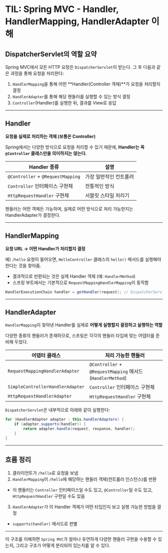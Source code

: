 # TIL: Spring MVC - Handler, HandlerMapping, HandlerAdapter 이해

## DispatcherServlet의 역할 요약

Spring MVC에서 모든 HTTP 요청은 `DispatcherServlet`이 받는다. 그 후 다음과 같은 과정을 통해 요청을 처리한다:

1. `HandlerMapping`을 통해 어떤 **Handler(Controller 객체)**가 요청을 처리할지 결정
2. `HandlerAdapter`를 통해 해당 핸들러를 실행할 수 있는 방식 결정
3. `Controller`(Handler)를 실행한 뒤, 결과를 View로 응답

---

## Handler

**요청을 실제로 처리하는 객체 (보통은 Controller)**

Spring에서는 다양한 방식으로 요청을 처리할 수 있기 때문에, **Handler는 꼭 `@Controller` 클래스만을 의미하지는 않는다.**

| Handler 종류 | 설명 |
|-------------|------|
| `@Controller` + `@RequestMapping` | 가장 일반적인 컨트롤러 |
| `Controller` 인터페이스 구현체 | 전통적인 방식 |
| `HttpRequestHandler` 구현체 | 서블릿 스타일 처리기 |

핸들러는 어떤 객체든 가능하며, 실제로 어떤 방식으로 처리 가능한지는 HandlerAdapter가 결정한다.

---

## HandlerMapping

**요청 URL → 어떤 Handler가 처리할지 결정**

예) `/hello` 요청이 들어오면, `HelloController` 클래스의 `hello()` 메서드를 실행해야 한다는 것을 찾아줌.

- 결과적으로 반환되는 것은 실제 Handler 객체 (예: `HandlerMethod`)
- 스프링 부트에서는 기본적으로 `RequestMappingHandlerMapping`이 동작함

```java
HandlerExecutionChain handler = getHandler(request); // DispatcherServlet 내부 흐름 중 일부
```

---

## HandlerAdapter

`HandlerMapping`이 찾아낸 Handler를 실제로 **어떻게 실행할지 결정하고 실행하는 역할**

다양한 종류의 핸들러가 존재하므로, 스프링은 각각의 핸들러 타입에 맞는 어댑터를 준비해 두었다.

| 어댑터 클래스 | 처리 가능한 핸들러 |
|---------------|--------------------|
| `RequestMappingHandlerAdapter` | `@Controller` + `@RequestMapping` 메서드 (`HandlerMethod`) |
| `SimpleControllerHandlerAdapter` | `Controller` 인터페이스 구현체 |
| `HttpRequestHandlerAdapter` | `HttpRequestHandler` 구현체 |

`DispatcherServlet`은 내부적으로 아래와 같이 실행한다:

```java
for (HandlerAdapter adapter : this.handlerAdapters) {
    if (adapter.supports(handler)) {
        return adapter.handle(request, response, handler);
    }
}
```

---

## 흐름 정리

1. 클라이언트가 `/hello`로 요청을 보냄  
2. `HandlerMapping`이 `/hello`에 해당하는 핸들러 객체(컨트롤러 인스턴스)를 반환
- 이 핸들러는 `Controller` 인터페이스일 수도 있고, `@Controller`일 수도 있고, `HttpRequestHandler` 구현일 수도 있음  
3. `HandlerAdapter`가 이 Handler 객체가 어떤 타입인지 보고 실행 가능한 방법을 결정
- `supports(handler)` 메서드로 판별

---

이 구조를 이해하면 `Spring MVC`가 얼마나 유연하게 다양한 핸들러 구현을 수용할 수 있는지, 그리고 구조가 어떻게 분리되어 있는지를 알 수 있다.
